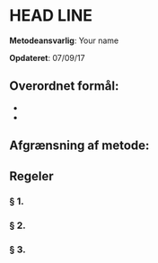# HEAD LINE

__Metodeansvarlig__: Your name

__Opdateret__: 07/09/17

## Overordnet formål:

 *
 *

## Afgrænsning af metode:


## Regeler

### § 1.

### § 2.

### § 3.
